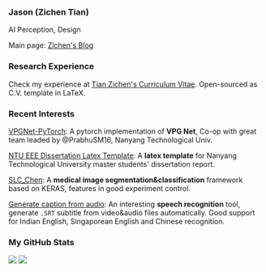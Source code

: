 ### Jason (Zichen Tian)
AI Perception, Design

Main page: [Zichen's Blog](https://doem1997.home.blog/)

### Research Experience
Check my experience at [Tian Zichen's Curriculum Vitae](https://github.com/doem97/Resume-of-TIAN-ZICHEN/blob/main/TIAN_ZICHEN_Curriculum_Vitae.pdf). Open-sourced as C.V. template in LaTeX.
<!--
My mainpage under construction: [doem97's main page](https://doem97.github.io/)
-->

### Recent Interests

[VPGNet-PyTorch](https://github.com/PrabhuSM16/VPGNet-Pytorch): A pytorch implementation of **VPG Net**, Co-op with great team leaded by @PrabhuSM16, Nanyang Technological Univ.

[NTU EEE Dissertation Latex Template](https://github.com/doem97/NTU-EEE-MSc-Dissertation-Template): A **latex template** for Nanyang Technological University master students' dissertation report.

[SLC_Chen](https://github.com/doem97/SLC_chen): A **medical image segmentation&classification** framework based on KERAS, features in good experiment control.

[Generate caption from audio](https://github.com/doem97/audio_to_SRT): An interesting **speech recognition** tool, generate `.SRT` subtitle from video&audio files automatically. Good support for Indian English, Singaporean English and Chinese recognition.


### My GitHub Stats
![](https://github-readme-stats.vercel.app/api/top-langs/?username=doem97&layout=compact)
![](https://github-readme-stats.vercel.app/api?username=doem97&show_icons=true&count_private=true&hide=prs&line_height=24)

